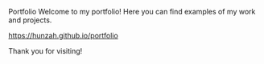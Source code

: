 Portfolio
Welcome to my portfolio! Here you can find examples of my work and projects.

https://hunzah.github.io/portfolio


Thank you for visiting!
